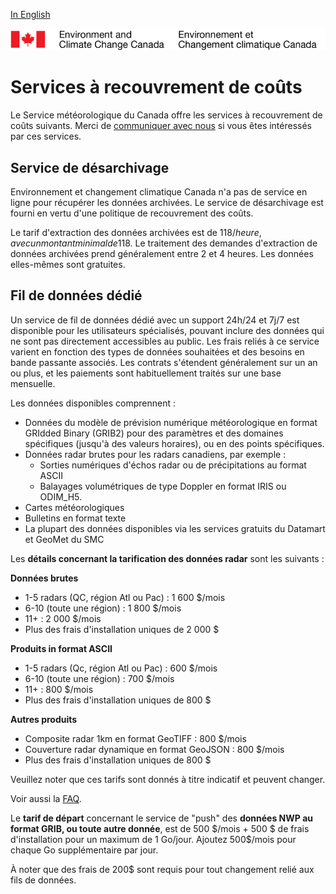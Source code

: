 [In English](readme_en.md)

![ECCC logo](../img_eccc-logo.png)

# Services à recouvrement de coûts

Le Service météorologique du Canada offre les services à recouvrement de coûts suivants. Merci de [communiquer avec nous](https://meteo.gc.ca/mainmenu/contact_us_f.html) si vous êtes intéressés par ces services.

## Service de désarchivage

Environnement et changement climatique Canada n'a pas de service en ligne pour récupérer les données archivées. Le service de désarchivage est fourni en vertu d'une politique de recouvrement des coûts.

Le tarif d'extraction des données archivées est de 118$/heure, avec un montant minimal de 118$. Le traitement des demandes d'extraction de données archivées prend généralement entre 2 et 4 heures. Les données elles-mêmes sont gratuites.

## Fil de données dédié

Un service de fil de données dédié avec un support 24h/24 et 7j/7 est disponible pour les utilisateurs spécialisés, pouvant inclure des données qui ne sont pas directement accessibles au public. Les frais reliés à ce service varient en fonction des types de données souhaitées et des besoins en bande passante associés. Les contrats s'étendent généralement sur un an ou plus, et les paiements sont habituellement traités sur une base mensuelle.

Les données disponibles comprennent :

* Données du modèle de prévision numérique météorologique en format GRIdded Binary (GRIB2) pour des paramètres et des domaines spécifiques (jusqu'à des valeurs horaires), ou en des points spécifiques.
* Données radar brutes pour les radars canadiens, par exemple :
    * Sorties numériques d'échos radar ou de précipitations au format ASCII
    * Balayages volumétriques de type Doppler en format IRIS ou ODIM_H5.
* Cartes météorologiques
* Bulletins en format texte
* La plupart des données disponibles via les services gratuits du Datamart et GeoMet du SMC

Les **détails concernant la tarification des données radar** sont les suivants :

**Données brutes**

* 1-5 radars (QC, région Atl ou Pac) : 1 600 $/mois
* 6-10 (toute une région) : 1 800 $/mois
* 11+ : 2 000 $/mois
* Plus des frais d'installation uniques de 2 000 $

**Produits in format ASCII**

* 1-5 radars (Qc, région Atl ou Pac) : 600 $/mois
* 6-10 (toute une région) : 700 $/mois
* 11+ : 800 $/mois
* Plus des frais d'installation uniques de 800 $

**Autres produits**

* Composite radar 1km en format GeoTIFF : 800 $/mois
* Couverture radar dynamique en format GeoJSON : 800 $/mois
* Plus des frais d'installation uniques de 800 $

Veuillez noter que ces tarifs sont donnés à titre indicatif et peuvent changer.

Voir aussi la [FAQ](../faq/readme_fr.md).

Le **tarif de départ** concernant le service de "push" des **données NWP au format GRIB, ou toute autre donnée**, est de 500 $/mois + 500 $ de frais d'installation pour un maximum de 1 Go/jour. Ajoutez 500$/mois pour chaque Go supplémentaire par jour.


À noter que des frais de 200$ sont requis pour tout changement relié aux fils de données.
